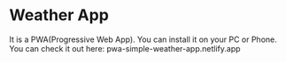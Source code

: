 # Weather App

It is a PWA(Progressive Web App). You can install it on your PC or Phone. You can check it out here: pwa-simple-weather-app.netlify.app
